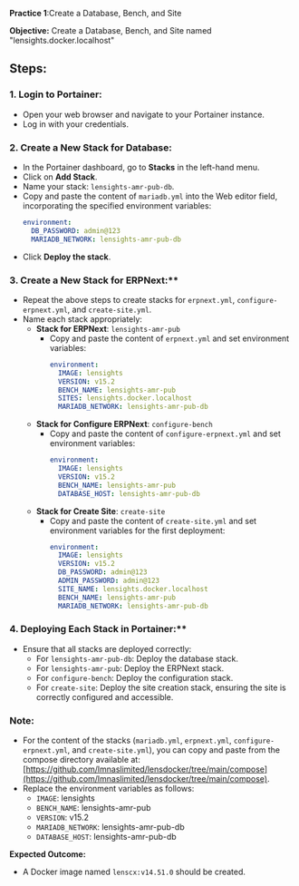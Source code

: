

**Practice 1**:Create a Database, Bench, and Site

**Objective:** Create a Database, Bench, and Site named "lensights.docker.localhost"

## Steps:

### 1. Login to Portainer:
   - Open your web browser and navigate to your Portainer instance.
   - Log in with your credentials.

### 2. Create a New Stack for Database:
   - In the Portainer dashboard, go to **Stacks** in the left-hand menu.
   - Click on **Add Stack**.
   - Name your stack: `lensights-amr-pub-db`.
   - Copy and paste the content of `mariadb.yml` into the Web editor field, incorporating the specified environment variables:
     ```yaml
     environment:
       DB_PASSWORD: admin@123
       MARIADB_NETWORK: lensights-amr-pub-db
     ```
   - Click **Deploy the stack**.

### 3. Create a New Stack for ERPNext:**
   - Repeat the above steps to create stacks for `erpnext.yml`, `configure-erpnext.yml`, and `create-site.yml`.
   - Name each stack appropriately:
     - **Stack for ERPNext**: `lensights-amr-pub`
       - Copy and paste the content of `erpnext.yml` and set environment variables:
         ```yaml
         environment:
           IMAGE: lensights
           VERSION: v15.2
           BENCH_NAME: lensights-amr-pub
           SITES: lensights.docker.localhost
           MARIADB_NETWORK: lensights-amr-pub-db
         ```
     - **Stack for Configure ERPNext**: `configure-bench`
       - Copy and paste the content of `configure-erpnext.yml` and set environment variables:
         ```yaml
         environment:
           IMAGE: lensights
           VERSION: v15.2
           BENCH_NAME: lensights-amr-pub
           DATABASE_HOST: lensights-amr-pub-db
         ```
     - **Stack for Create Site**: `create-site`
       - Copy and paste the content of `create-site.yml` and set environment variables for the first deployment:
         ```yaml
         environment:
           IMAGE: lensights
           VERSION: v15.2
           DB_PASSWORD: admin@123
           ADMIN_PASSWORD: admin@123
           SITE_NAME: lensights.docker.localhost
           BENCH_NAME: lensights-amr-pub
           MARIADB_NETWORK: lensights-amr-pub-db
         ```

### 4. Deploying Each Stack in Portainer:**
   - Ensure that all stacks are deployed correctly:
     - For `lensights-amr-pub-db`: Deploy the database stack.
     - For `lensights-amr-pub`: Deploy the ERPNext stack.
     - For `configure-bench`: Deploy the configuration stack.
     - For `create-site`: Deploy the site creation stack, ensuring the site is correctly configured and accessible.

### Note:
- For the content of the stacks (`mariadb.yml`, `erpnext.yml`, `configure-erpnext.yml`, and `create-site.yml`), you can copy and paste from the compose directory available at: [https://github.com/lmnaslimited/lensdocker/tree/main/compose](https://github.com/lmnaslimited/lensdocker/tree/main/compose).
- Replace the environment variables as follows:
  - `IMAGE`: lensights
  - `BENCH_NAME`: lensights-amr-pub
  - `VERSION`: v15.2
  - `MARIADB_NETWORK`: lensights-amr-pub-db
  - `DATABASE_HOST`: lensights-amr-pub-db


**Expected Outcome:**
- A Docker image named `lenscx:v14.51.0` should be created. 
<!--stackedit_data:
eyJoaXN0b3J5IjpbMjA4NTUwOTY1LDkyNjY0NTU0LC05MTY4Nz
g1OCwtMjA4ODc0NjYxMiwtMTI5NDg1MzkyMiwyMDM1MDA5NTIw
LDQ5NzgxODgxMF19
-->